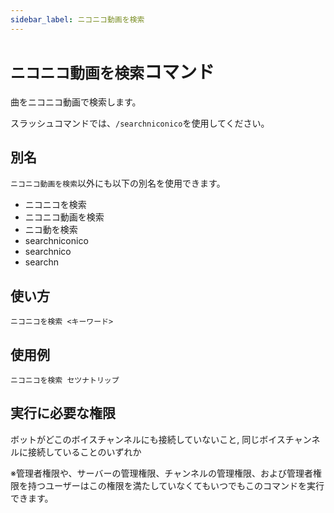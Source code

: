 ```yaml
---
sidebar_label: ニコニコ動画を検索
---
```

# `ニコニコ動画を検索`コマンド
曲をニコニコ動画で検索します。

スラッシュコマンドでは、`/searchniconico`を使用してください。

## 別名
`ニコニコ動画を検索`以外にも以下の別名を使用できます。

- ニコニコを検索
- ニコニコ動画を検索
- ニコ動を検索
- searchniconico
- searchnico
- searchn

## 使い方
```
ニコニコを検索 <キーワード>
```

## 使用例
```
ニコニコを検索 セツナトリップ
```


## 実行に必要な権限
ボットがどこのボイスチャンネルにも接続していないこと, 同じボイスチャンネルに接続していることのいずれか

※管理者権限や、サーバーの管理権限、チャンネルの管理権限、および管理者権限を持つユーザーはこの権限を満たしていなくてもいつでもこのコマンドを実行できます。
  
